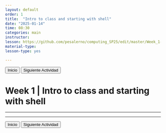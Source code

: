 ```yaml
---
layout: default
order: 1
title:  "Intro to class and starting with shell"
date: "2025-01-14"
time: 08:30
categories: main
instructor: 
lesson: https://github.com/pesalerno/computing_SP25/edit/master/Week_1-1_Week_1.md
material-type: 
lesson-type: yes

---
```


<a href="https://pesalerno.github.io/seminario2020/"><button>Inicio</button></a>    <a href="https://pesalerno.github.io/seminario2020/main/2020/06/02/2_Semana_2.html"><button>Siguiente Actividad</button></a>

# Week 1 | Intro to class and starting with shell

------------


--------------

<a href="https://pesalerno.github.io/seminario2020/"><button>Inicio</button></a>    <a href="https://pesalerno.github.io/seminario2020/main/2020/06/02/2_Semana_2.html"><button>Siguiente Actividad</button></a>
